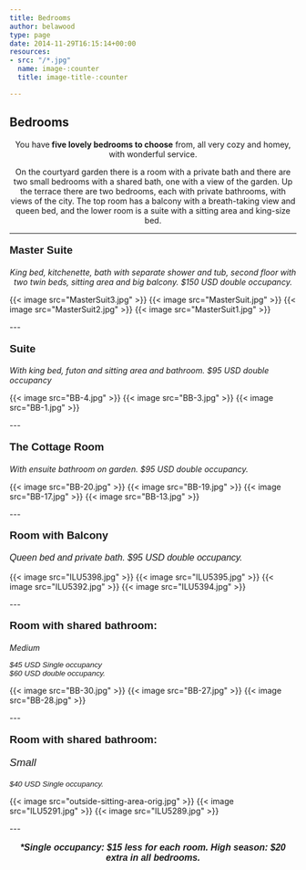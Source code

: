 ```yaml
---
title: Bedrooms
author: belawood
type: page
date: 2014-11-29T16:15:14+00:00
resources: 
- src: "/*.jpg"
  name: image-:counter
  title: image-title-:counter

---
```

## Bedrooms

<p style="text-align: center;">You have<strong> five lovely bedrooms to choose</strong> from, all very cozy and homey, with wonderful service.</p>
<p style="text-align: center;">On the courtyard garden there is a room with a private bath and there are two small bedrooms with a shared bath, one with a view of the garden. Up the terrace there are two bedrooms, each with private bathrooms, with views of the city. The top room has a balcony with a breath-taking view and queen bed, and the lower room is a suite with a sitting area and king-size bed.</p>

-----

<div class="yellow">
<strong><p style="font-size: 14.0pt;font-family: 'trebuchet ms', geneva, sans-serif;">Master Suite</p></strong>
<p style="text-align: center;">
<em>King bed, kitchenette, bath with separate shower and tub, second floor with two twin beds, sitting area and big balcony. $150 USD double occupancy.</em>
</p>

{{< image src="MasterSuit3.jpg" >}}
{{< image src="MasterSuit.jpg" >}}
{{< image src="MasterSuit2.jpg" >}}
{{< image src="MasterSuit1.jpg" >}}
</div>
---

<div class="orange">
<strong><p style="font-size: 14.0pt;font-family: 'trebuchet ms', geneva, sans-serif;">Suite</p></strong>
</p>
<p>
<em>With king bed, futon and sitting area and bathroom. $95 USD double occupancy</em>
</p>

{{< image src="BB-4.jpg" >}}
{{< image src="BB-3.jpg" >}}
{{< image src="BB-1.jpg" >}}
</div>
---

<div class="yellow">

<strong><p style="font-size: 14.0pt;font-family: 'trebuchet ms', geneva, sans-serif;">The Cottage Room
</p></strong>
<p>
<em>With ensuite bathroom on garden. $95 USD double occupancy.</em>
</p>


{{< image src="BB-20.jpg" >}}
{{< image src="BB-19.jpg" >}}
{{< image src="BB-17.jpg" >}}
{{< image src="BB-13.jpg" >}}

</div>
---

<div class="orange">
<p style="font-family: 'trebuchet ms', geneva, sans-serif;font-size: 14.0pt;"><strong>Room with Balcony</strong></p>
<p style="font-family: 'trebuchet ms', geneva, sans-serif; font-size: 12pt;"><em>Queen bed and private bath. $95 USD double occupancy.</em></p>

{{< image src="ILU5398.jpg" >}}
{{< image src="ILU5395.jpg" >}}
{{< image src="ILU5392.jpg" >}}
{{< image src="ILU5394.jpg" >}}

</div>
---
<div class="yellow">
<p style="font-family: 'trebuchet ms', geneva, sans-serif;font-size: 14.0pt;"><strong>Room with shared bathroom:</strong></p>
<p><em>Medium</em></p>
<p style="font-family: 'trebuchet ms', geneva, sans-serif;font-size: 10.0pt;"><em>$45 USD Single occupancy<br />$60 USD double occupancy.</em></p>

{{< image src="BB-30.jpg" >}}
{{< image src="BB-27.jpg" >}}
{{< image src="BB-28.jpg" >}}

</div>
---

<div class="orange">
<strong><p style="font-size: 14.0pt;font-family: 'trebuchet ms', geneva, sans-serif;">Room with shared bathroom:</p></strong>
<p style="font-family: 'trebuchet ms', geneva, sans-serif;font-size: 14pt;"><em>Small</em></p>
<p style="font-family: 'trebuchet ms', geneva, sans-serif;font-size: 10.0pt;"><em>$40 USD Single occupancy.</em></p>

{{< image src="outside-sitting-area-orig.jpg" >}}
{{< image src="ILU5291.jpg" >}}
{{< image src="ILU5289.jpg" >}}

</div>
---

<p style="text-align: center;font-family: 'trebuchet ms', geneva, sans-serif; font-size: 12pt;"><strong><i>*Single occupancy: $15 less for each room. High season: $20 extra in all bedrooms.</i></strong></p>